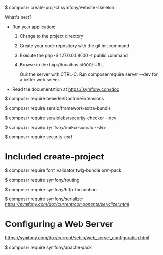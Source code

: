 $ composer create-project symfony/website-skeleton .
 
 What's next?


  * Run your application:
    1. Change to the project directory
    2. Create your code repository with the git init command
    3. Execute the php -S 127.0.0.1:8000 -t public command
    4. Browse to the http://localhost:8000/ URL.

       Quit the server with CTRL-C.
       Run composer require server --dev for a better web server.

  * Read the documentation at https://symfony.com/doc
  
  
$ composer require beberlei/DoctrineExtensions
  
$ composer require sensio/framework-extra-bundle

$ composer require sensiolabs/security-checker --dev

$ composer require symfony/maker-bundle --dev

$ composer require security-csrf


# Included create-project

$ composer require form validator twig-bundle orm-pack

$ composer require symfony/routing

$ composer require symfony/http-foundation

$ composer require symfony/serializer _https://symfony.com/doc/current/components/serializer.html_


# Configuring a Web Server

https://symfony.com/doc/current/setup/web_server_configuration.html

$ composer require symfony/apache-pack




